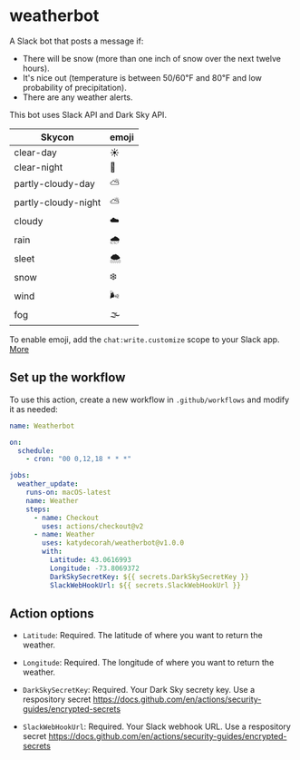 # weatherbot

A Slack bot that posts a message if:

- There will be snow (more than one inch of snow over the next twelve hours).
- It's nice out (temperature is between 50/60℉ and 80℉ and low probability of precipitation).
- There are any weather alerts.

This bot uses Slack API and Dark Sky API.

| Skycon              | emoji |
| ------------------- | ----- |
| clear-day           | ☀️    |
| clear-night         | 🌙    |
| partly-cloudy-day   | ⛅️   |
| partly-cloudy-night | ⛅️   |
| cloudy              | ☁️    |
| rain                | 🌧     |
| sleet               | 🌨     |
| snow                | ❄️    |
| wind                | 🌬     |
| fog                 | 🌫     |

To enable emoji, add the `chat:write.customize` scope to your Slack app. [More](https://stackoverflow.com/a/53200237)

<!-- START GENERATED DOCUMENTATION -->

## Set up the workflow

To use this action, create a new workflow in `.github/workflows` and modify it as needed:

```yml
name: Weatherbot

on:
  schedule:
    - cron: "00 0,12,18 * * *"

jobs:
  weather_update:
    runs-on: macOS-latest
    name: Weather
    steps:
      - name: Checkout
        uses: actions/checkout@v2
      - name: Weather
        uses: katydecorah/weatherbot@v1.0.0
        with:
          Latitude: 43.0616993
          Longitude: -73.8069372
          DarkSkySecretKey: ${{ secrets.DarkSkySecretKey }}
          SlackWebHookUrl: ${{ secrets.SlackWebHookUrl }}
```

## Action options

- `Latitude`: Required. The latitude of where you want to return the weather.

- `Longitude`: Required. The longitude of where you want to return the weather.

- `DarkSkySecretKey`: Required. Your Dark Sky secrety key. Use a respository secret https://docs.github.com/en/actions/security-guides/encrypted-secrets

- `SlackWebHookUrl`: Required. Your Slack webhook URL. Use a respository secret https://docs.github.com/en/actions/security-guides/encrypted-secrets

<!-- END GENERATED DOCUMENTATION -->
